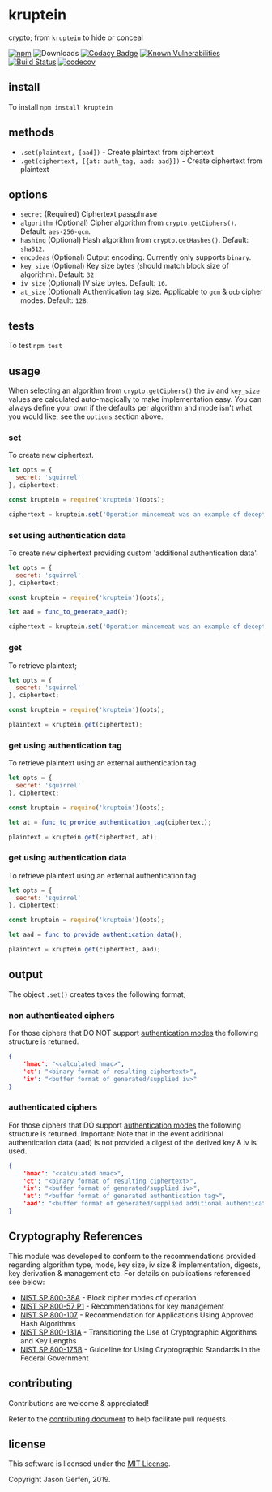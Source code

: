 # kruptein

crypto; from `kruptein` to hide or conceal

[![npm](https://img.shields.io/npm/v/kruptein.svg)](https://npmjs.com/package/kruptein)
![Downloads](https://img.shields.io/npm/dm/kruptein.svg)
[![Codacy Badge](https://api.codacy.com/project/badge/Grade/90c36e954a1e4cef850fcf93213b6635)](https://www.codacy.com/app/jas-/kruptein?utm_source=github.com&amp;utm_medium=referral&amp;utm_content=jas-/kruptein&amp;utm_campaign=Badge_Grade)
[![Known Vulnerabilities](https://snyk.io/test/github/jas-/kruptein/badge.svg)](https://snyk.io/test/github/jas-/kruptein)
[![Build Status](https://travis-ci.org/jas-/kruptein.png?branch=master)](https://travis-ci.org/jas-/kruptein)
[![codecov](https://codecov.io/gh/jas-/kruptein/branch/master/graph/badge.svg)](https://codecov.io/gh/jas-/kruptein)


## install ##
To install `npm install kruptein`


## methods ##
* `.set(plaintext, [aad])` - Create plaintext from ciphertext
* `.get(ciphertext, [{at: auth_tag, aad: aad}])` - Create ciphertext from plaintext


## options ##
* `secret` (Required) Ciphertext passphrase
* `algorithm` (Optional) Cipher algorithm from `crypto.getCiphers()`. Default: `aes-256-gcm`.
* `hashing` (Optional) Hash algorithm from `crypto.getHashes()`. Default: `sha512`.
* `encodeas` (Optional) Output encoding. Currently only supports `binary`.
* `key_size` (Optional) Key size bytes (should match block size of algorithm). Default: `32`
* `iv_size` (Optional) IV size bytes. Default: `16`.
* `at_size` (Optional) Authentication tag size. Applicable to `gcm` & `ocb` cipher modes. Default: `128`.


## tests ##
To test `npm test`


## usage ##
When selecting an algorithm from `crypto.getCiphers()` the
`iv` and `key_size` values are calculated auto-magically to make implementation 
easy. You can always define your own if the defaults per algorithm and mode
isn't what you would like; see the `options` section above.

### set ###
To create new ciphertext.

```javascript
let opts = {
  secret: 'squirrel'
}, ciphertext;

const kruptein = require('kruptein')(opts);

ciphertext = kruptein.set('Operation mincemeat was an example of deception');
```

### set using authentication data ###
To create new ciphertext providing custom 'additional authentication data'.

```javascript
let opts = {
  secret: 'squirrel'
}, ciphertext;

const kruptein = require('kruptein')(opts);

let aad = func_to_generate_aad();

ciphertext = kruptein.set('Operation mincemeat was an example of deception', aad);
```


### get ###
To retrieve plaintext; 

```javascript
let opts = {
  secret: 'squirrel'
}, ciphertext;

const kruptein = require('kruptein')(opts);

plaintext = kruptein.get(ciphertext);
```

### get using authentication tag ###
To retrieve plaintext using an external authentication tag

```javascript
let opts = {
  secret: 'squirrel'
}, ciphertext;

const kruptein = require('kruptein')(opts);

let at = func_to_provide_authentication_tag(ciphertext);

plaintext = kruptein.get(ciphertext, at);
```

### get using authentication data ###
To retrieve plaintext using an external authentication tag

```javascript
let opts = {
  secret: 'squirrel'
}, ciphertext;

const kruptein = require('kruptein')(opts);

let aad = func_to_provide_authentication_data();

plaintext = kruptein.get(ciphertext, aad);
```


## output ##
The object `.set()` creates takes the following format;

### non authenticated ciphers ###
For those ciphers that DO NOT support [authentication modes](https://csrc.nist.gov/projects/block-cipher-techniques/bcm/modes-develoment) the following structure is returned.

```json
{
    'hmac': "<calculated hmac>",
    'ct': "<binary format of resulting ciphertext>",
    'iv': "<buffer format of generated/supplied iv>"
}
```

### authenticated ciphers ###
For those ciphers that DO support [authentication modes](https://csrc.nist.gov/projects/block-cipher-techniques/bcm/modes-develoment) the following structure is returned.
Important: Note that in the event additional authentication data (aad) is not provided a digest of the derived key & iv is used.
```json
{
    'hmac': "<calculated hmac>",
    'ct': "<binary format of resulting ciphertext>",
    'iv': "<buffer format of generated/supplied iv>",
    'at': "<buffer format of generated authentication tag>",
    'aad': "<buffer format of generated/supplied additional authentication data>"
}
```

## Cryptography References ##
This module was developed to conform to the recommendations provided regarding algorithm type, mode, key size, iv size & implementation, digests, key derivation & management etc. For details on publications referenced see below:

* [NIST SP 800-38A](https://nvlpubs.nist.gov/nistpubs/Legacy/SP/nistspecialpublication800-38a.pdf) - Block cipher modes of operation
* [NIST SP 800-57 P1](https://nvlpubs.nist.gov/nistpubs/SpecialPublications/NIST.SP.800-57pt1r4.pdf) - Recommendations for key management
* [NIST SP 800-107](https://nvlpubs.nist.gov/nistpubs/Legacy/SP/nistspecialpublication800-107r1.pdf) - Recommendation for Applications Using Approved Hash Algorithms
* [NIST SP 800-131A](https://nvlpubs.nist.gov/nistpubs/SpecialPublications/NIST.SP.800-131Ar2.pdf) - Transitioning the Use of Cryptographic Algorithms and Key Lengths
* [NIST SP 800-175B](https://nvlpubs.nist.gov/nistpubs/SpecialPublications/NIST.SP.800-175B.pdf) - Guideline for Using Cryptographic Standards in the Federal Government



## contributing ##
Contributions are welcome & appreciated!

Refer to the [contributing document](https://github.com/jas-/kruptein/blob/master/CONTRIBUTING.md)
to help facilitate pull requests.

## license ##
This software is licensed under the [MIT License](https://github.com/jas-/kruptein/blob/master/LICENSE).

Copyright Jason Gerfen, 2019.
